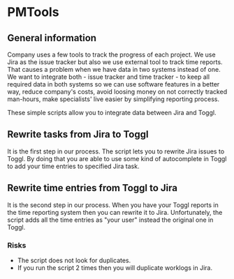 # PMTools

## General information

Company uses a few tools to track the progress of each project. We use Jira as the issue tracker but also we use external tool to track time reports. That causes a problem when we have data in two systems instead of one. We want to integrate both - issue tracker and time tracker - to keep all required data in both systems so we can use software features in a better way, reduce company's costs, avoid loosing money on not correctly tracked man-hours, make specialists' live easier by simplifying reporting process.

These simple scripts allow you to integrate data between Jira and Toggl. 

## Rewrite tasks from Jira to Toggl

It is the first step in our process. The script lets you to rewrite Jira issues to Toggl. By doing that you are able to use some kind of autocomplete in Toggl to add your time entries to specified Jira task.

## Rewrite time entries from Toggl to Jira

It is the second step in our process. When you have your Toggl reports in the time reporting system then you can rewrite it to Jira. Unfortunately, the script adds all the time entries as "your user" instead the original one in Toggl.

### Risks

* The script does not look for duplicates.
* If you run the script 2 times then you will duplicate worklogs in Jira.
